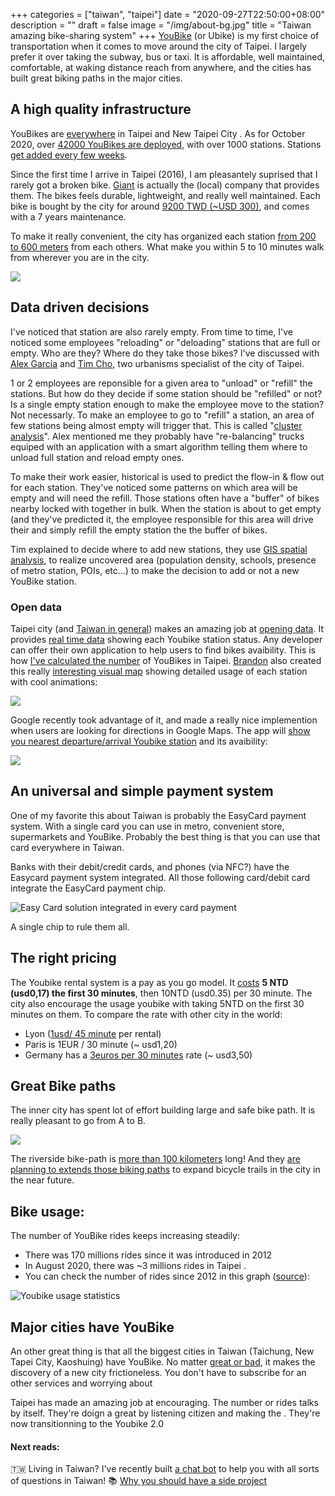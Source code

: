 +++
categories = ["taiwan", "taipei"]
date = "2020-09-27T22:50:00+08:00"
description = ""
draft = false
image = "/img/about-bg.jpg"
title = "Taiwan amazing bike-sharing system"
+++
[YouBike](https://taipei.youbike.com.tw/home) (or Ubike) is my first choice of transportation when it comes to move around the city of Taipei. I largely prefer it over taking the subway, bus or taxi. It is affordable, well maintained, comfortable, at waking distance reach from anywhere, and the cities has built great biking paths in the major cities. 

## A high quality infrastructure 

YouBikes are [everywhere](https://taipei.youbike.com.tw/station/map) in Taipei and New Taipei City . As for October 2020, over [42000 YouBikes are deployed](https://gist.github.com/erickhun/f0d3e8f3c3c4f70dc521c2abb43bb8a0), with over 1000 stations. Stations [get added every few weeks](https://taipei.youbike.com.tw/news/list?5cb582c1060db454916c643c).

Since the first time I arrive in Taipei (2016), I am pleasantely  suprised that I rarely got a broken bike. [Giant](https://en.wikipedia.org/wiki/Giant_Bicycles) is actually the (local) company that provides them. The bikes feels durable, lightweight, and really well maintained. Each bike is bought by the city for around [9200 TWD (~USD 300)](https://disp.cc/b/163-6PkZ), and comes with a 7 years maintenance. 

To make it really convenient, the city has organized each station   [from 200 to 600 meters](https://english.gov.taipei/News_Content.aspx?n=A11F01CFC9F58C83&s=5888478293ADD1A8) from each others. What make you within 5 to 10 minutes walk from wherever you are in the city.


![](https://i.imgur.com/F5HWa3v.jpg)


## Data driven decisions

I've noticed that station are also rarely empty. From time to time, I've noticed some employees "reloading" or "deloading" stations that are full or empty. Who are they? Where do they take those bikes?  I've discussed with [Alex Garcia](https://twitter.com/TaipeiUrbanism) and [Tim Cho](https://www.linkedin.com/in/timcho-giser), two urbanisms specialist of the city of Taipei. 

1 or 2 employees are reponsible for a given area to "unload" or "refill" the stations. But how do they decide if some station should be "refilled" or not? Is a single empty station enough to make the employee move to the station? Not necessarly. To make an employee to go to "refill" a station, an area of few stations being almost empty will trigger that. This is called "[cluster analysis](https://en.wikipedia.org/wiki/Cluster_analysis)". Alex mentioned me they probably have "re-balancing" trucks equiped with an application with a smart algorithm telling them where to unload full station and reload empty ones. 

To make their work easier, historical is  used to predict the flow-in & flow out for each station. They've noticed some patterns on which area will be empty and will need the refill. Those stations often have a "buffer" of bikes nearby locked with together in bulk. When the station is about to get empty (and they've predicted it, the employee responsible for this area will drive their and simply refill the empty station the the buffer of bikes. 

Tim explained to decide where to add new stations, they use [GIS spatial analysis](https://en.wikipedia.org/wiki/Geographic_information_system),  to realize uncovered area (population density, schools, presence of metro station, POIs, etc...) to make the decision to add or not a new YouBike station. 


### Open data
Taipei city (and [Taiwan in general](https://data.gov.tw)) makes an amazing job at [opening data](https://data.taipei/). It provides [real time data](https://tcgbusfs.blob.core.windows.net/blobyoubike/YouBikeTP.json) showing each Youbike station status. Any developer can offer their own application to help users to find bikes avaibility. This is how [I've calculated the number](https://gist.github.com/erickhun/f0d3e8f3c3c4f70dc521c2abb43bb8a0) of YouBikes in Taipei. [Brandon](http://bdon.org/about/) also created this really [interesting visual map](http://bdon.org/youbike-forecast/) showing detailed usage of each station with cool animations: 

![](/img/ubike/youbike-realtime.gif)


Google recently took advantage of it, and made a really nice implemention when users are looking for directions in Google Maps. The app will [show you nearest departure/arrival Youbike station](https://twitter.com/eric_khun/status/1291567323510317057) and its avaibility: 

![](/img/ubike/GoogleMaps-Youbike.jpg)

## An universal and simple payment system

One of my favorite this about Taiwan is probably the EasyCard payment system. With a single card you can use in metro, convenient store, supermarkets and YouBike. Probably the best thing is that you can use that card everywhere in Taiwan.

Banks with their debit/credit cards, and phones (via NFC?) have the Easycard payment system integrated. All those following card/debit card integrate the EasyCard payment chip. 


![Easy Card solution integrated in every card payment](/img/ubike/easy_cards-back-front.jpg)


A single chip to rule them all. 

## The right pricing

The Youbike rental system is a pay as you go model. It [costs](https://taipei.youbike.com.tw/use/rates?5cc2971d083e7b55e32b8172)  **5 NTD (usd0,17) the first 30 minutes**, then 10NTD (usd0.35) per 30 minute. The city also encourage the usage youbike with taking 5NTD on the first 30 minutes on them. To compare the rate with other city in the world: 

- Lyon ([1usd/ 45 minute](https://velov.grandlyon.com/en/offers/groups/list#190) per rental)
- Paris is 1EUR / 30 minute (~ usd1,20)
- Germany has a [3euros per 30 minutes](https://www.callabike.de/en) rate (~ usd3,50)


## Great Bike paths

The inner city has spent lot of effort building large and safe bike path. It is really pleasant to go from A to B. 

![](https://i.imgur.com/5sv48SJ.jpg)


The riverside bike-path is [more than 100 kilometers](https://www.travel.taipei/en/must-visit/riverside-bikeway) long! And they [are planning to extends those biking paths](https://english.gov.taipei/News_Content.aspx?n=A11F01CFC9F58C83&sms=DFFA119D1FD5602C&s=C8487022F5E63064)  to expand bicycle trails in the city in the near future. 




## Bike usage: 

The number of YouBike rides keeps increasing steadily:

- There was 170 millions rides since it was introduced in 2012
- In August 2020, there was ~3 millions rides in Taipei . 
- You can check the number of rides since 2012 in this graph ([source](https://taipei.youbike.com.tw/news/content?5ee1e4b61b994541c0690826)): 

![Youbike usage statistics](/img/ubike/youbike-monthly-rental.jpg)


## Major cities have YouBike
An other great thing is that  all the biggest cities in Taiwan (Taichung, New Tapei City, Kaoshuing) have YouBike. No matter [great or bad](https://www.economicshelp.org/blog/265/economics/are-monopolies-always-bad/), it makes the discovery of a new city frictioneless. You don't have to subscribe for an other services and worrying about 


Taipei has made an amazing job at encouraging. The number or rides talks by itself. They're doign a great by listening citizen and making the . They're now transitionning to the Youbike 2.0


#### Next reads:
🇹🇼 Living in Taiwan? I've recently built [a chat bot](https://www.facebook.com/thetaiwanbot) to help you with all sorts of questions in Taiwan!
📚 [Why you should have a side project](https://erickhun.com/posts/why-you-should-have-a-side-project/)

<!-- ### TODO

- [ ] New youbike 2.0 : https://english.gov.taipei/News_Content.aspx?n=A11F01CFC9F58C83&s=5888478293ADD1A8
Gradually changing from 1.0 to 2.0 bikes : https://www.ettoday.net/news/20200421/1696594.htm
- [ ] Kaoshuing, and other city in Taiwan, has Youbike 2.0 : https://www.twreporter.org/a/opinion-youbike-2-0-plot , can mention a single system https://www.taiwannews.com.tw/en/news/3938326
- [ ] Paris sharing bike [Velib' usage is decreasing](https://www.icmrindia.org/casestudies/catalogue/Operations/V%C3%A9lib_%202.0-Case.htm
) 
- [ ] Cool Timeline of station https://bikesharemap.com/taipei/timeline/#/13/121.5317/25.0358/



Taiwan also recently stopped the ["dockless bikes" company Ofo to operate](https://www.gvm.com.tw/article/66450). What I think is a great thing, when we [hear stories on crazy it can become](https://www.scmp.com/abacus/tech/article/3028722/hundreds-rental-bikes-dumped-dallas-ofo-opts-out), and avoid situations like [this](https://twitter.com/BradfordPearson/status/973630266584510464).  -->
